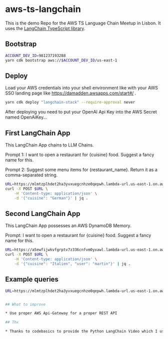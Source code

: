 # aws-ts-langchain

This is the demo Repo for the AWS TS Language Chain Meetup in Lisbon. It uses the [LangChain TypeScript library](https://github.com/hwchase17/langchainjs).

## Bootstrap

```bash
ACCOUNT_DEV_ID=981237193288
yarn cdk bootstrap aws://$ACCOUNT_DEV_ID/us-east-1
```

## Deploy

Load your AWS credentials into your shell environment like with your AWS SSO landing page like https://damadden.awsapps.com/start#/ .

```bash
yarn cdk deploy "langchain-stack" --require-approval never
```

After deploying you need to put your OpenAI Api Key into the AWS Secret named OpenAiKey...

## First LangChain App

This LangChain App chains to LLM Chains.

Prompt 1: I want to open a restaurant for {cuisine} food. Suggest a fancy name for this.

Prompt 2: Suggest some menu items for {restaurant_name}. Return it as a comma-separated string.

```bash
URL=https://mlmtzplhdet2ha3yvxuegcnhze0qepwh.lambda-url.us-east-1.on.aws
curl -X POST $URL \
    -H 'Content-type: application/json' \
    -d '{"cuisine": "German"}' | jq .
```

## Second LangChain App

This LangChain App possesses an AWS DynamoDB Memory.

Prompt: I want to open a restaurant for {cuisine} food. Suggest a fancy name for this.

```bash
URL=https://a5ewfijwkvfgrptv7z336cnfvm0yxawl.lambda-url.us-east-1.on.aws
curl -X POST $URL \
    -H 'Content-type: application/json' \
    -d '{"cuisine": "Italien", "user": "martin"}' | jq .
```

## Example queries

```bash
URL=https://mlmtzplhdet2ha3yvxuegcnhze0qepwh.lambda-url.us-east-1.on.aws


## What to improve

* Use proper AWS Api-Gateway for a proper REST API

## Thx

* Thanks to codebasics to provide the Python LangChain Video which I used <https://www.youtube.com/watch?v=nAmC7SoVLd8>
